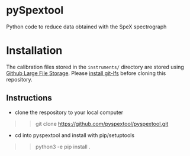 # pySpextool
Python code to reduce data obtained with the SpeX spectrograph

# Installation
The calibration files stored in the `instruments/` directory 
are stored using
[Github Large File Storage](https://docs.github.com/en/repositories/working-with-files/managing-large-files). Please [install git-lfs](https://docs.github.com/en/repositories/working-with-files/managing-large-files/installing-git-large-file-storage) before cloning this repository.

## Instructions
* clone the respository to your local computer
>> git clone https://github.com/pyspextool/pyspextool.git
* cd into pyspextool and install with pip/setuptools
>> python3 -e pip install .
